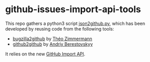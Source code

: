 # github-issues-import-api-tools

This repo gathers a python3 script [json2github.py](./json2github.py),
which has been developed by reusing code from the following tools:

- [bugzilla2github](https://gist.github.com/Zimmi48/d923e52f64fe17c72852d9c148bfcdc6) by [Théo Zimmermann](https://github.com/Zimmi48/)
- [github2github](https://github.com/semihalf-berestovskyy-andriy/tools/blob/master/github2github) by [Andriy Berestovskyy](https://github.com/semihalf-berestovskyy-andriy/)

It relies on the new [GitHub Import API](https://gist.github.com/jonmagic/5282384165e0f86ef105).
